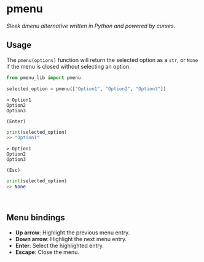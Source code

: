 # pmenu
*Sleek dmenu alternative written in Python and powered by curses.*
<br>

## Usage
The ```pmenu(options)``` function will return the selected option as a ```str```, or ```None``` if the menu is closed without selecting an option.
```python
from pmenu_lib import pmenu

selected_option = pmenu(["Option1", "Option2", "Option3"])
```

```
> Option1
Option2
Option3

(Enter)
```

```python
print(selected_option)
>> "Option1"
```

```
> Option1
Option2
Option3

(Esc)
```

```python
print(selected_option)
>> None
```
<br>

## Menu bindings

- **Up arrow**: Highlight the previous menu entry.
- **Down arrow**: Highlight the next menu entry.
- **Enter**: Select the highlighted entry.
- **Escape**: Close the menu.
